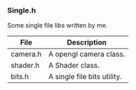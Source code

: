 ### Single.h

Some single file libs written by me.

File            | Description
----------------|------------
camera.h        | A opengl camera class.
shader.h		| A Shader class.
bits.h			| A single file bits utility.



